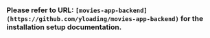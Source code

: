 ### Please refer to URL: `[movies-app-backend](https://github.com/yloading/movies-app-backend)` for the installation setup documentation.